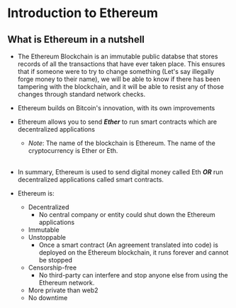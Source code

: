 # Introduction to Ethereum

## What is Ethereum in a nutshell
- The Ethereum Blockchain is an immutable public databse that stores records of all the transactions that have ever taken place. This ensures that if someone were to try to change something (Let's say illegally forge money to their name), we will be able to know if there has been tampering with the blockchain, and it will be able to resist any of those changes through standard network checks.

- Ethereum builds on Bitcoin's innovation, with its own improvements  

- Ethereum allows you to send ___Ether___ to run smart contracts which are decentralized applications

    - *Note*: The name of the blockchain is Ethereum. The name of the cryptocurrency is Ether or Eth.<br><br>

- In summary, Ethereum is used to send digital money called Eth ***OR*** run decentralized  applications called smart contracts.

- Ethereum is:
    - Decentralized
        - No central company or entity could shut down the Ethereum applications
    - Immutable
    - Unstoppable
        - Once a smart contract (An agreement translated into code) is deployed on the Ethereum blockchain, it runs forever and cannot be stopped
    - Censorship-free
        - No third-party can interfere and stop anyone else from using the Ethereum network. 
    - More private than web2
    - No downtime

